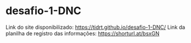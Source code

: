 # desafio-1-DNC
Link do site disponibilizado: https://tidrt.github.io/desafio-1-DNC/
Link da planilha de registro das informações: https://shorturl.at/bsxGN
